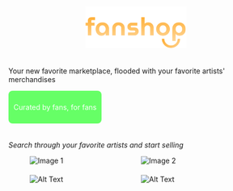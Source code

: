 <div style="text-align: center;">
    <img src="assets/images/logo.png" alt="Logo" style="width: 200px; margin-bottom: 20px;">
</div>
<p>Your new favorite marketplace, flooded with your favorite artists' merchandises</p>
<div style="background-color: #66FF66; 
                padding: 10px;
                border-radius: 8px;
                display: inline-block; 
                margin-bottom: 20px;">
    <p style="color: white;">Curated by fans, for fans</p>
</div>
<p><em>Search through your favorite artists and start selling</em></p>

<div style="display: flex; flex-wrap: wrap; justify-content: center; gap: 20px;">
    <img src="https://drive.google.com/uc?export=view&id=1QGGpCnGjwXLp6DV55PUz4UZTi0YiB3Mr" alt="Image 1" style="width: 200px;">
    <img src="https://drive.google.com/uc?export=view&id=1GlhGj3PoQZQIOS-gRB_EiPnjFHkEdDWL" alt="Image 2" style="width: 200px;">
    <img src="https://drive.google.com/uc?export=view&id=1GKQWMXNuymetZZEA4IWRJnKUbmzhvTDb" alt="Alt Text" style="width: 200px;">
    <img src="https://drive.google.com/uc?export=view&id=1pTAF62hCqapuztqS02-7koN7CxQ3rAgW" alt="Alt Text" style="width: 200px;">
</div>

